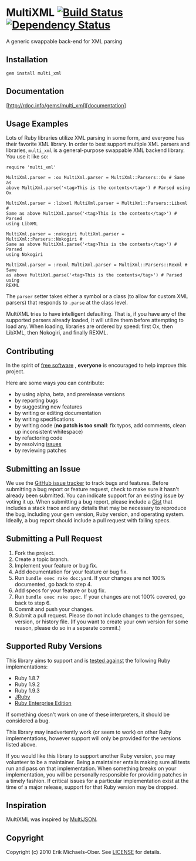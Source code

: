 # MultiXML [![Build Status](https://secure.travis-ci.org/sferik/multi_xml.png?branch=master)][travis] [![Dependency Status](https://gemnasium.com/sferik/multi_xml.png?travis)][gemnasium]
A generic swappable back-end for XML parsing

[travis]: http://travis-ci.org/sferik/multi_xml
[gemnasium]: https://gemnasium.com/sferik/multi_xml

## <a name="installation"></a>Installation
    gem install multi_xml

## <a name="documentation"></a>Documentation
[http://rdoc.info/gems/multi_xml][documentation]

[documentation]: http://rdoc.info/gems/multi_xml

## <a name="examples"></a>Usage Examples
Lots of Ruby libraries utilize XML parsing in some form, and everyone has their
favorite XML library. In order to best support multiple XML parsers and
libraries, `multi_xml` is a general-purpose swappable XML backend library. You
use it like so:

    require 'multi_xml'

    MultiXml.parser = :ox MultiXml.parser = MultiXml::Parsers::Ox # Same as
    above MultiXml.parse('<tag>This is the contents</tag>') # Parsed using Ox

    MultiXml.parser = :libxml MultiXml.parser = MultiXml::Parsers::Libxml #
    Same as above MultiXml.parse('<tag>This is the contents</tag>') # Parsed
    using LibXML

    MultiXml.parser = :nokogiri MultiXml.parser = MultiXml::Parsers::Nokogiri #
    Same as above MultiXml.parse('<tag>This is the contents</tag>') # Parsed
    using Nokogiri

    MultiXml.parser = :rexml MultiXml.parser = MultiXml::Parsers::Rexml # Same
    as above MultiXml.parse('<tag>This is the contents</tag>') # Parsed using
    REXML

The `parser` setter takes either a symbol or a class (to allow for custom XML
parsers) that responds to `.parse` at the class level.

MultiXML tries to have intelligent defaulting. That is, if you have any of the
supported parsers already loaded, it will utilize them before attempting to
load any. When loading, libraries are ordered by speed: first Ox, then LibXML,
then Nokogiri, and finally REXML.

## <a name="contributing"></a>Contributing
In the spirit of [free software][free-sw] , **everyone** is encouraged to help
improve this project.

[free-sw]: http://www.fsf.org/licensing/essays/free-sw.html

Here are some ways *you* can contribute:

* by using alpha, beta, and prerelease versions
* by reporting bugs
* by suggesting new features
* by writing or editing documentation
* by writing specifications
* by writing code (**no patch is too small**: fix typos, add comments, clean up
  inconsistent whitespace)
* by refactoring code
* by resolving [issues][]
* by reviewing patches

[issues]: https://github.com/sferik/multi_xml/issues

## <a name="issues"></a>Submitting an Issue
We use the [GitHub issue tracker][issues] to track bugs and features. Before
submitting a bug report or feature request, check to make sure it hasn't
already been submitted. You can indicate support for an existing issue by
voting it up. When submitting a bug report, please include a [Gist][] that
includes a stack trace and any details that may be necessary to reproduce the
bug, including your gem version, Ruby version, and operating system. Ideally, a
bug report should include a pull request with failing specs.

[gist]: https://gist.github.com/

## <a name="pulls"></a>Submitting a Pull Request
1. Fork the project.
2. Create a topic branch.
3. Implement your feature or bug fix.
4. Add documentation for your feature or bug fix.
5. Run `bundle exec rake doc:yard`. If your changes are not 100% documented, go
   back to step 4.
6. Add specs for your feature or bug fix.
7. Run `bundle exec rake spec`. If your changes are not 100% covered, go back
   to step 6.
8. Commit and push your changes.
9. Submit a pull request. Please do not include changes to the gemspec,
   version, or history file. (If you want to create your own version for some
   reason, please do so in a separate commit.)

## <a name="versions"></a>Supported Ruby Versions
This library aims to support and is [tested against][travis] the following Ruby
implementations:

* Ruby 1.8.7
* Ruby 1.9.2
* Ruby 1.9.3
* [JRuby][]
* [Ruby Enterprise Edition][ree]

[jruby]: http://www.jruby.org/
[ree]: http://www.rubyenterpriseedition.com/

If something doesn't work on one of these interpreters, it should be considered
a bug.

This library may inadvertently work (or seem to work) on other Ruby
implementations, however support will only be provided for the versions listed
above.

If you would like this library to support another Ruby version, you may
volunteer to be a maintainer. Being a maintainer entails making sure all tests
run and pass on that implementation. When something breaks on your
implementation, you will be personally responsible for providing patches in a
timely fashion. If critical issues for a particular implementation exist at the
time of a major release, support for that Ruby version may be dropped.

## <a name="inspiration"></a>Inspiration
MultiXML was inspired by [MultiJSON][].

[multijson]: https://github.com/intridea/multi_json/

## <a name="copyright"></a>Copyright
Copyright (c) 2010 Erik Michaels-Ober. See [LICENSE][] for details.

[license]: https://github.com/sferik/multi_xml/blob/master/LICENSE.md
